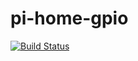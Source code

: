 # pi-home-gpio

[![Build Status](https://travis-ci.org/raspberry-pi-home/pi-home-gpio.svg?branch=master)](https://travis-ci.org/raspberry-pi-home/pi-home-gpio)
